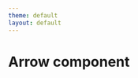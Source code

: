 ```yaml
---
theme: default
layout: default
---
```


# Arrow component

<dt-arrow x1="0" y1="66" x2="960" y2="66" line-color="green" line-width="2" arrow-head="both"></dt-arrow>

<dt-arrow x1="0" y1="85" x2="960" y2="85" line-color="blue" line-width="2" arrow-head="both"></dt-arrow>

<dt-arrow x1="0" y1="100" x2="960" y2="100" line-color="red" line-width="2" arrow-head="both"></dt-arrow>
